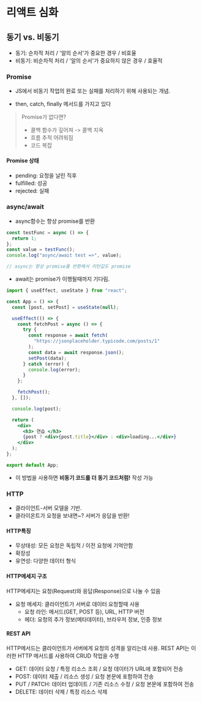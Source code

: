 # 리액트 심화

## 동기 vs. 비동기

- 동기: 순차적 처리 / '알의 순서'가 중요한 경우 / 비효율
- 비동기: 비순차적 처리 / '알의 순서'가 중요하지 않은 경우 / 효율적

### Promise

- JS에서 비동기 작업의 완료 또는 실패를 처리하기 위해 사용되는 개념.

- then, catch, finally 메서드를 가지고 있다

> Promise가 없다면? <br/>
>
> - 콜백 함수가 깊어져 -> 콜백 지옥
> - 흐름 추적 어려워짐
> - 코드 복잡

#### Promise 상태

- pending: 요청을 날린 직후
- fulfilled: 성공
- rejected: 실패

### async/await

- async함수는 항상 promise를 반환

```jsx
const testFunc = async () => {
  return 1;
};
const value = testFunc();
console.log("async/await test =>", value);

// async는 항상 promise를 반환해서 리턴값도 promise
```

- await는 promise가 이행될때까지 기다림.

```jsx
import { useEffect, useState } from "react";

const App = () => {
  const [post, setPost] = useState(null);

  useEffect(() => {
    const fetchPost = async () => {
      try {
        const response = await fetch(
          "https://jsonplaceholder.typicode.com/posts/1"
        );
        const data = await response.json();
        setPost(data);
      } catch (error) {
        console.log(error);
      }
    };

    fetchPost();
  }, []);

  console.log(post);

  return (
    <div>
      <h3> 연습 </h3>
      {post ? <div>{post.title}</div> : <div>loading...</div>}
    </div>
  );
};

export default App;
```

- 이 방법을 사용하면 **비동기 코드를 더 동기 코드처럼!** 작성 가능

### HTTP

- 클라이언트-서버 모델을 기반.
- 클라이온트가 요청을 보내면~? 서버가 응답을 반환!

#### HTTP특징

- 무상태성: 모든 요청은 독립적 / 이전 요청에 기억안함
- 확장성
- 유연성: 다양한 데이터 형식

#### HTTP메세지 구조

HTTP메세지는 요청(Request)와 응답(Response)으로 나눌 수 있음

- 요청 메세지: 클라이언트가 서버로 데이터 요청할때 사용
  - 요청 라인: 메서드(GET, POST 등), URL, HTTP 버전
  - 헤더: 요청의 추가 정보(메타데이터), 브라우저 정보, 인증 정보

#### REST API

HTTP메서드는 클라이언트가 서버에게 요청의 성격을 알리는데 사용.
REST API는 이러한 HTTP 메서드를 사용하여 CRUD 작업을 수행

- GET: 데이터 요청 / 특정 리소스 조회 / 요청 데이터가 URL에 포함되어 전송
- POST: 데이터 제출 / 리소스 생성 / 요청 본문에 포함하여 전송
- PUT / PATCH: 데이터 업데이트 / 기존 리소스 수정 / 요청 본문에 포함하여 전송
- DELETE: 데이터 삭제 / 특정 리소스 삭제
